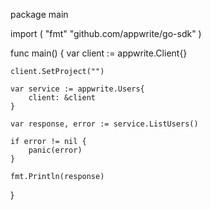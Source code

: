 package main

import (
    "fmt"
    "github.com/appwrite/go-sdk"
)

func main() {
    var client := appwrite.Client{}

    client.SetProject("")

    var service := appwrite.Users{
        client: &client
    }

    var response, error := service.ListUsers()

    if error != nil {
        panic(error)
    }

    fmt.Println(response)
}